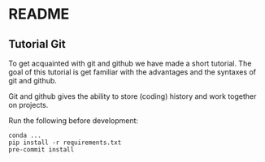 # README

## Tutorial Git
To get acquainted with git and github we have made a short tutorial. The goal of this tutorial is get familiar with the advantages and the syntaxes of git and github. 

Git and github gives the ability to store (coding) history and work together on projects. 

Run the following before development:
```
conda ...
pip install -r requirements.txt
pre-commit install
```